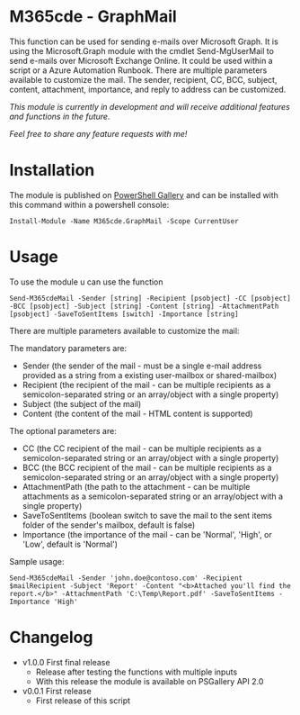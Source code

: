 # M365cde - GraphMail
This function can be used for sending e-mails over Microsoft Graph. It is using the Microsoft.Graph module with the cmdlet Send-MgUserMail to send e-mails over Microsoft Exchange Online. It could be used within a script or a Azure Automation Runbook.
There are multiple parameters available to customize the mail. The sender, recipient, CC, BCC, subject, content, attachment, importance, and reply to address can be customized. 

_This module is currently in development and will receive additional features and functions in the future._

_Feel free to share any feature requests with me!_

# Installation
The module is published on [PowerShell Gallery](https://www.powershellgallery.com/packages/M365cde.GraphMail/) and can be installed with this command within a powershell console:

    Install-Module -Name M365cde.GraphMail -Scope CurrentUser

# Usage
To use the module u can use the function
```
Send-M365cdeMail -Sender [string] -Recipient [psobject] -CC [psobject] -BCC [psobject] -Subject [string] -Content [string] -AttachmentPath [psobject] -SaveToSentItems [switch] -Importance [string]
```

There are multiple parameters available to customize the mail:

The mandatory parameters are:
- Sender (the sender of the mail - must be a single e-mail address provided  as a string from a existing user-mailbox or shared-mailbox)
- Recipient (the recipient of the mail - can be multiple recipients as a semicolon-separated string or an array/object with a single property)
- Subject (the subject of the mail)
- Content (the content of the mail - HTML content is supported)

The optional parameters are:
- CC (the CC recipient of the mail - can be multiple recipients as a semicolon-separated string or an array/object with a single property)
- BCC (the BCC recipient of the mail - can be multiple recipients as a semicolon-separated string or an array/object with a single property)
- AttachmentPath (the path to the attachment - can be multiple attachments as a semicolon-separated string or an array/object with a single property)
- SaveToSentItems (boolean switch to save the mail to the sent items folder of the sender's mailbox, default is false)
- Importance (the importance of the mail - can be 'Normal', 'High', or 'Low', default is 'Normal')

Sample usage:
```
Send-M365cdeMail -Sender 'john.doe@contoso.com' -Recipient $mailRecipient -Subject 'Report' -Content "<b>Attached you'll find the report.</b>" -AttachmentPath 'C:\Temp\Report.pdf' -SaveToSentItems -Importance 'High'
```

# Changelog
- v1.0.0 First final release
  - Release after testing the functions with multiple inputs
  - With this release the module is available on PSGallery API 2.0
- v0.0.1 First release
  - First release of this script

